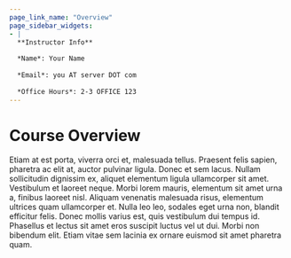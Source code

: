 ```yaml
---
page_link_name: "Overview"
page_sidebar_widgets:
- |
  **Instructor Info**
  
  *Name*: Your Name
  
  *Email*: you AT server DOT com
  
  *Office Hours*: 2-3 OFFICE 123
---
```

# Course Overview

Etiam at est porta, viverra orci et, malesuada tellus. Praesent felis sapien, pharetra ac elit at, auctor pulvinar ligula. Donec et sem lacus. Nullam sollicitudin dignissim ex, aliquet elementum ligula ullamcorper sit amet. Vestibulum et laoreet neque. Morbi lorem mauris, elementum sit amet urna a, finibus laoreet nisl. Aliquam venenatis malesuada risus, elementum ultrices quam ullamcorper et. Nulla leo leo, sodales eget urna non, blandit efficitur felis. Donec mollis varius est, quis vestibulum dui tempus id. Phasellus et lectus sit amet eros suscipit luctus vel ut dui. Morbi non bibendum elit. Etiam vitae sem lacinia ex ornare euismod sit amet pharetra quam.